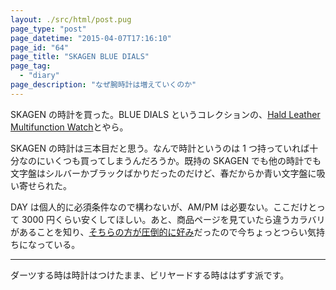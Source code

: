 ```yaml
---
layout: ./src/html/post.pug
page_type: "post"
page_datetime: "2015-04-07T17:16:10"
page_id: "64"
page_title: "SKAGEN BLUE DIALS"
page_tag:
  - "diary"
page_description: "なぜ腕時計は増えていくのか"
---
```


SKAGEN の時計を買った。BLUE DIALS というコレクションの、[Hald Leather Multifunction Watch](http://www.skagen.com/us/en/hidden-arrays/blue-dials.html)とやら。

SKAGEN の時計は三本目だと思う。なんで時計というのは 1 つ持っていれば十分なのにいくつも買ってしまうんだろうか。既持の SKAGEN でも他の時計でも文字盤はシルバーかブラックばかりだったのだけど、春だからか青い文字盤に吸い寄せられた。

DAY は個人的に必須条件なので構わないが、AM/PM は必要ない。ここだけとって 3000 円くらい安くしてほしい。あと、商品ページを見ていたら違うカラバリがあることを知り、[そちらの方が圧倒的に好み](http://www.skagen.com/us/en/hidden-arrays/blue-dials/hald-leather-multifunction-watch-pdpskw6169p.html?referer=productlisting)だったので今ちょっとつらい気持ちになっている。

---

ダーツする時は時計はつけたまま、ビリヤードする時ははずす派です。

